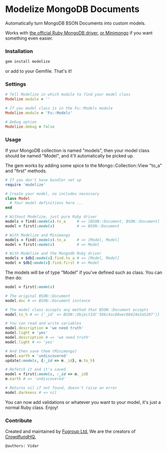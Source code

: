 # Modelize MongoDB Documents
Automatically turn MongoDB BSON Documents into custom models.

Works with [the official Ruby MongoDB driver](https://docs.mongodb.com/ruby-driver/master/quick-start/), [or Minimongo](https://github.com/fugroup/minimongo) if you want something even easier.

### Installation
```ruby
gem install modelize
```
or add to your Gemfile. That's it!

### Settings
```ruby
# Tell Modelize in which module to find your model class
Modelize.module = ''

# If you model class is in the Fu::Models module
Modelize.module = 'Fu::Models'

# Debug option
Modelize.debug = false
```

### Usage
If your MongoDB collection is named "models", then your model class should be named "Model", and it'll automatically be picked up.

The gem works by adding some spice to the Mongo::Collection::View "to_a" and "first" methods.

```ruby
# If you don't have bundler set up
require 'modelize'

# Create your model, no includes necessary
class Model
  # Your model definitions here ...
end

# Without Modelize, just pure Ruby driver
models = find(:models).to_a     # => [BSON::Document, BSON::Document]
model = first(:models)          # => BSON::Document

# With Modelize and Minimongo
models = find(:models).to_a     # => [Model, Model]
model = first(:models)          # => Model

# With Modelize and the Mongodb Ruby driver
models = $db[:models].find.to_a # => [Model, Model]
model = $db[:models].find.first # => Model
```
The models will be of type "Model" if you've defined such as class. You can then do:
```ruby
model = first(:models)

# The original BSON::Document
model.doc # => BSON::Document instance

# The model class accepts any method that BSON::Document accepts
model.to_h # => {'_id' => BSON::ObjectId('586c4ac80aec08424e3a5287')}

# You can read and write variables
model.description = 'we need truth'
model.light = 'yes'
model.description # => 'we need truth'
model.light # => 'yes'

# And then save them (Minimongo)
model.earth = 'undiscovered'
update(:models, {:_id => m._id}, m.to_h)

# Refetch it and it's saved
model = first(:models, :_id => m._id)
m.earth # => 'undiscovered'

# Returns nil if not found, doesn't raise an error
model.darkness # => nil
```
You can now add validations or whatever you want to your model, it's just a normal Ruby class. Enjoy!

### Contribute
Created and maintained by [Fugroup Ltd.](https://www.fugroup.net) We are the creators of [CrowdfundHQ.](https://crowdfundhq.com)

`@authors: Vidar`
